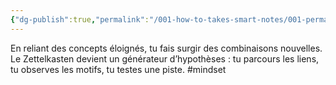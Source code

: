 ```yaml
---
{"dg-publish":true,"permalink":"/001-how-to-takes-smart-notes/001-permanentes/b001-comment-stimuler-ma-creativite-au-quotidien/","noteIcon":""}
---
```



En reliant des concepts éloignés, tu fais surgir des combinaisons nouvelles. Le Zettelkasten devient un générateur d’hypothèses : tu parcours les liens, tu observes les motifs, tu testes une piste. #mindset